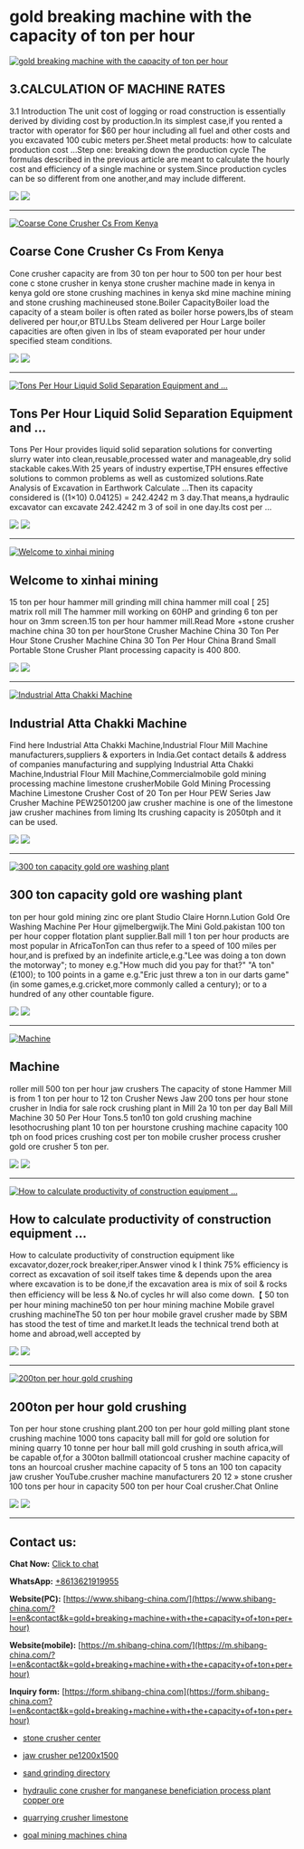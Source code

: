 # gold breaking machine with the capacity of ton per hour

<a href="https://swt.shibang-china.com/?l=en&img&k=gold+breaking+machine+with+the+capacity+of+ton+per+hour" target="_blank">![gold breaking machine with the capacity of ton per hour](http://static.shibang-china.com/all-800x300/769.jpg)</a>

## 3.CALCULATION OF MACHINE RATES
3.1 Introduction The unit cost of logging or road construction is essentially derived by dividing cost by production.In its simplest case,if you rented a tractor with operator for $60 per hour including all fuel and other costs and you excavated 100 cubic meters per.Sheet metal products: how to calculate production cost …Step one: breaking down the production cycle The formulas described in the previous article are meant to calculate the hourly cost and efficiency of a single machine or system.Since production cycles can be so different from one another,and may include different.


<a href="https://whatsapp.shibangsoft.com/WhatsApp.php" target="_blank" title="WhatsApp">![](http://static.shibang-china.com/icon/whatsapp.png)</a> <a href="https://swt.shibang-china.com/?l=en&icon&k=gold+breaking+machine+with+the+capacity+of+ton+per+hour" target="_blank">![](http://static.shibang-china.com/icon/chat-en.png)</a>

---

<a href="https://swt.shibang-china.com/?l=en&img&k=gold+breaking+machine+with+the+capacity+of+ton+per+hour" target="_blank">![Coarse Cone Crusher Cs From Kenya](http://static.shibang-china.com/all-800x300/589.jpg)</a>

## Coarse Cone Crusher Cs From Kenya
Cone crusher capacity are from 30 ton per hour to 500 ton per hour best cone c stone crusher in kenya stone crusher machine made in kenya in kenya gold ore stone crushing machines in kenya skd mine machine mining and stone crushing machineused stone.Boiler CapacityBoiler load the capacity of a steam boiler is often rated as boiler horse powers,lbs of steam delivered per hour,or BTU.Lbs Steam delivered per Hour Large boiler capacities are often given in lbs of steam evaporated per hour under specified steam conditions.


<a href="https://whatsapp.shibangsoft.com/WhatsApp.php" target="_blank" title="WhatsApp">![](http://static.shibang-china.com/icon/whatsapp.png)</a> <a href="https://swt.shibang-china.com/?l=en&icon&k=gold+breaking+machine+with+the+capacity+of+ton+per+hour" target="_blank">![](http://static.shibang-china.com/icon/chat-en.png)</a>

---

<a href="https://swt.shibang-china.com/?l=en&img&k=gold+breaking+machine+with+the+capacity+of+ton+per+hour" target="_blank">![Tons Per Hour Liquid Solid Separation Equipment and …](http://static.shibang-china.com/all-800x300/1378.jpg)</a>

## Tons Per Hour Liquid Solid Separation Equipment and …
Tons Per Hour provides liquid solid separation solutions for converting slurry water into clean,reusable,processed water and manageable,dry solid stackable cakes.With 25 years of industry expertise,TPH ensures effective solutions to common problems as well as customized solutions.Rate Analysis of Excavation in Earthwork Calculate …Then its capacity considered is ((1&#215;10) 0.04125) = 242.4242 m 3 day.That means,a hydraulic excavator can excavate 242.4242 m 3 of soil in one day.Its cost per …


<a href="https://whatsapp.shibangsoft.com/WhatsApp.php" target="_blank" title="WhatsApp">![](http://static.shibang-china.com/icon/whatsapp.png)</a> <a href="https://swt.shibang-china.com/?l=en&icon&k=gold+breaking+machine+with+the+capacity+of+ton+per+hour" target="_blank">![](http://static.shibang-china.com/icon/chat-en.png)</a>

---

<a href="https://swt.shibang-china.com/?l=en&img&k=gold+breaking+machine+with+the+capacity+of+ton+per+hour" target="_blank">![Welcome to xinhai mining](http://static.shibang-china.com/all-800x300/693.jpg)</a>

## Welcome to xinhai mining
15 ton per hour hammer mill grinding mill china hammer mill coal [ 25] matrix roll mill The hammer mill working on 60HP and grinding 6 ton per hour on 3mm screen.15 ton per hour hammer mill.Read More +stone crusher machine china 30 ton per hourStone Crusher Machine China 30 Ton Per Hour Stone Crusher Machine China 30 Ton Per Hour China Brand Small Portable Stone Crusher Plant processing capacity is 400 800.


<a href="https://whatsapp.shibangsoft.com/WhatsApp.php" target="_blank" title="WhatsApp">![](http://static.shibang-china.com/icon/whatsapp.png)</a> <a href="https://swt.shibang-china.com/?l=en&icon&k=gold+breaking+machine+with+the+capacity+of+ton+per+hour" target="_blank">![](http://static.shibang-china.com/icon/chat-en.png)</a>

---

<a href="https://swt.shibang-china.com/?l=en&img&k=gold+breaking+machine+with+the+capacity+of+ton+per+hour" target="_blank">![Industrial Atta Chakki Machine](http://static.shibang-china.com/all-800x300/860.jpg)</a>

## Industrial Atta Chakki Machine
Find here Industrial Atta Chakki Machine,Industrial Flour Mill Machine manufacturers,suppliers &amp; exporters in India.Get contact details &amp; address of companies manufacturing and supplying Industrial Atta Chakki Machine,Industrial Flour Mill Machine,Commercialmobile gold mining processing machine limestone crusherMobile Gold Mining Processing Machine Limestone Crusher Cost of 20 Ton per Hour PEW Series Jaw Crusher Machine PEW2501200 jaw crusher machine is one of the limestone jaw crusher machines from liming Its crushing capacity is 2050tph and it can be used.


<a href="https://whatsapp.shibangsoft.com/WhatsApp.php" target="_blank" title="WhatsApp">![](http://static.shibang-china.com/icon/whatsapp.png)</a> <a href="https://swt.shibang-china.com/?l=en&icon&k=gold+breaking+machine+with+the+capacity+of+ton+per+hour" target="_blank">![](http://static.shibang-china.com/icon/chat-en.png)</a>

---

<a href="https://swt.shibang-china.com/?l=en&img&k=gold+breaking+machine+with+the+capacity+of+ton+per+hour" target="_blank">![300 ton capacity gold ore washing plant](http://static.shibang-china.com/all-800x300/1342.jpg)</a>

## 300 ton capacity gold ore washing plant
ton per hour gold mining zinc ore plant Studio Claire Hornn.Lution Gold Ore Washing Machine Per Hour gijmelbergwijk.The Mini Gold.pakistan 100 ton per hour copper flotation plant supplier.Ball mill 1 ton per hour products are most popular in AfricaTonTon can thus refer to a speed of 100 miles per hour,and is prefixed by an indefinite article,e.g.&quot;Lee was doing a ton down the motorway&quot;; to money e.g.&quot;How much did you pay for that?&quot; &quot;A ton&quot; (&#163;100); to 100 points in a game e.g.&quot;Eric just threw a ton in our darts game&quot; (in some games,e.g.cricket,more commonly called a century); or to a hundred of any other countable figure.


<a href="https://whatsapp.shibangsoft.com/WhatsApp.php" target="_blank" title="WhatsApp">![](http://static.shibang-china.com/icon/whatsapp.png)</a> <a href="https://swt.shibang-china.com/?l=en&icon&k=gold+breaking+machine+with+the+capacity+of+ton+per+hour" target="_blank">![](http://static.shibang-china.com/icon/chat-en.png)</a>

---

<a href="https://swt.shibang-china.com/?l=en&img&k=gold+breaking+machine+with+the+capacity+of+ton+per+hour" target="_blank">![Machine](http://static.shibang-china.com/all-800x300/644.jpg)</a>

## Machine
roller mill 500 ton per hour jaw crushers The capacity of stone Hammer Mill is from 1 ton per hour to 12 ton Crusher News Jaw 200 tons per hour stone crusher in India for sale rock crushing plant in Mill 2a 10 ton per day Ball Mill Machine 30 50 Per Hour Tons.5 ton10 ton gold crushing machine lesothocrushing plant 10 ton per hourstone crushing machine capacity 100 tph on food prices crushing cost per ton mobile crusher process crusher gold ore crusher 5 ton per.


<a href="https://whatsapp.shibangsoft.com/WhatsApp.php" target="_blank" title="WhatsApp">![](http://static.shibang-china.com/icon/whatsapp.png)</a> <a href="https://swt.shibang-china.com/?l=en&icon&k=gold+breaking+machine+with+the+capacity+of+ton+per+hour" target="_blank">![](http://static.shibang-china.com/icon/chat-en.png)</a>

---

<a href="https://swt.shibang-china.com/?l=en&img&k=gold+breaking+machine+with+the+capacity+of+ton+per+hour" target="_blank">![How to calculate productivity of construction equipment …](http://static.shibang-china.com/all-800x300/229.jpg)</a>

## How to calculate productivity of construction equipment …
How to calculate productivity of construction equipment like excavator,dozer,rock breaker,riper.Answer vinod k I think 75% efficiency is correct as excavation of soil itself takes time &amp; depends upon the area where excavation is to be done,if the excavation area is mix of soil &amp; rocks then efficiency will be less &amp; No.of cycles hr will also come down.【 50 ton per hour mining machine50 ton per hour mining machine Mobile gravel crushing machineThe 50 ton per hour mobile gravel crusher made by SBM has stood the test of time and market.It leads the technical trend both at home and abroad,well accepted by


<a href="https://whatsapp.shibangsoft.com/WhatsApp.php" target="_blank" title="WhatsApp">![](http://static.shibang-china.com/icon/whatsapp.png)</a> <a href="https://swt.shibang-china.com/?l=en&icon&k=gold+breaking+machine+with+the+capacity+of+ton+per+hour" target="_blank">![](http://static.shibang-china.com/icon/chat-en.png)</a>

---

<a href="https://swt.shibang-china.com/?l=en&img&k=gold+breaking+machine+with+the+capacity+of+ton+per+hour" target="_blank">![200ton per hour gold crushing](http://static.shibang-china.com/all-800x300/1447.jpg)</a>

## 200ton per hour gold crushing
Ton per hour stone crushing plant.200 ton per hour gold milling plant stone crushing machine 1000 tons capacity ball mill for gold ore solution for mining quarry 10 tonne per hour ball mill gold crushing in south africa,will be capable of,for a 300ton ballmill otationcoal crusher machine capacity of tons an hourcoal crusher machine capacity of 5 tons an 100 ton capacity jaw crusher YouTube.crusher machine manufacturers 20 12 &#187; stone crusher 100 tons per hour in capacity 500 ton per hour Coal crusher.Chat Online


<a href="https://whatsapp.shibangsoft.com/WhatsApp.php" target="_blank" title="WhatsApp">![](http://static.shibang-china.com/icon/whatsapp.png)</a> <a href="https://swt.shibang-china.com/?l=en&icon&k=gold+breaking+machine+with+the+capacity+of+ton+per+hour" target="_blank">![](http://static.shibang-china.com/icon/chat-en.png)</a>

---
## Contact us:

**Chat Now:** [Click to chat](https://swt.shibang-china.com?l=en&contact&k=gold+breaking+machine+with+the+capacity+of+ton+per+hour)

**WhatsApp:**  [+8613621919955](https://whatsapp.shibangsoft.com/WhatsApp.php)

**Website(PC):** [https://www.shibang-china.com/](https://www.shibang-china.com/?l=en&contact&k=gold+breaking+machine+with+the+capacity+of+ton+per+hour)

**Website(mobile):** [https://m.shibang-china.com/](https://m.shibang-china.com/?l=en&contact&k=gold+breaking+machine+with+the+capacity+of+ton+per+hour)

**Inquiry form:** [https://form.shibang-china.com](https://form.shibang-china.com?l=en&contact&k=gold+breaking+machine+with+the+capacity+of+ton+per+hour)

* [stone crusher center](../170/stone%20crusher%20center.md)

* [jaw crusher pe1200x1500](../163/jaw%20crusher%20pe1200x1500.md)

* [sand grinding directory](../163/sand%20grinding%20directory.md)

* [hydraulic cone crusher for manganese beneficiation process plant copper ore](../170/hydraulic%20cone%20crusher%20for%20manganese%20beneficiation%20process%20plant%20copper%20ore.md)

* [quarrying crusher limestone](../170/quarrying%20crusher%20limestone.md)

* [goal mining machines china](../165/goal%20mining%20machines%20china.md)